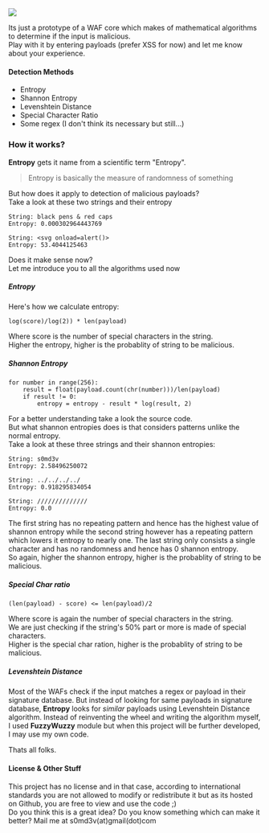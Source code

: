 <img src='https://i.imgur.com/IwgWrHA.png' />

Its just a prototype of a WAF core which makes of mathematical algorithms to determine if the input is malicious.<br>
Play with it by entering payloads (prefer XSS for now) and let me know about your experience.

#### Detection Methods
- Entropy
- Shannon Entropy
- Levenshtein Distance
- Special Character Ratio
- Some regex (I don't think its necessary but still...)

### How it works?
**Entropy** gets it name from a scientific term "Entropy".
> Entropy is basically the measure of randomness of something

But how does it apply to detection of malicious payloads?</br>
Take a look at these two strings and their entropy
```
String: black pens & red caps
Entropy: 0.000302964443769

String: <svg onload=alert()>
Entropy: 53.4044125463
```
Does it make sense now?<br>
Let me introduce you to all the algorithms used now

##### Entropy
Here's how we calculate entropy:
```
log(score)/log(2)) * len(payload)
```
Where score is the number of special characters in the string.<br>
Higher the entropy, higher is the probablity of string to be malicious.

##### Shannon Entropy
```
for number in range(256):
    result = float(payload.count(chr(number)))/len(payload)
    if result != 0:
        entropy = entropy - result * log(result, 2)
```
For a better understanding take a look the source code.<br>
But what shannon entropies does is that considers patterns unlike the normal entropy.<br>
Take a look at these three strings and their shannon entropies:
```
String: s0md3v
Entropy: 2.58496250072

String: ../../../../
Entropy: 0.918295834054

String: //////////////
Entropy: 0.0
```
The first string has no repeating pattern and hence has the highest value of shannon entropy while the second string however has a repeating pattern which lowers it entropy to nearly one. The last string only consists a single character and has no randomness and hence has 0 shannon entropy.<br>
So again, higher the shannon entropy, higher is the probablity of string to be malicious.

##### Special Char ratio
```
(len(payload) - score) <= len(payload)/2
```
Where score is again the number of special characters in the string.<br>
We are just checking if the string's 50% part or more is made of special characters.<br>
Higher is the special char ration, higher is the probablity of string to be malicious.

##### Levenshtein Distance
Most of the WAFs check if the input matches a regex or payload in their signature database. But instead of looking for same payloads in signature database, <b>Entropy</b> looks for *similar* payloads using Levenshtein Distance algorithm.
Instead of reinventing the wheel and writing the algorithm myself, I used <b>FuzzyWuzzy</b> module but when this project will be further developed, I may use my own code.

Thats all folks.

#### License & Other Stuff
This project has no license and in that case, according to international standards you are not allowed to modify or redistribute it but as its hosted on Github, you are free to view and use the code ;)<br>
Do you think this is a great idea? Do you know something which can make it better? Mail me at s0md3v(at)gmail(dot)com
